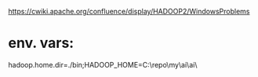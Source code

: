 https://cwiki.apache.org/confluence/display/HADOOP2/WindowsProblems

# env. vars:

hadoop.home.dir=./bin;HADOOP_HOME=C:\repo\my\ai\ai\
